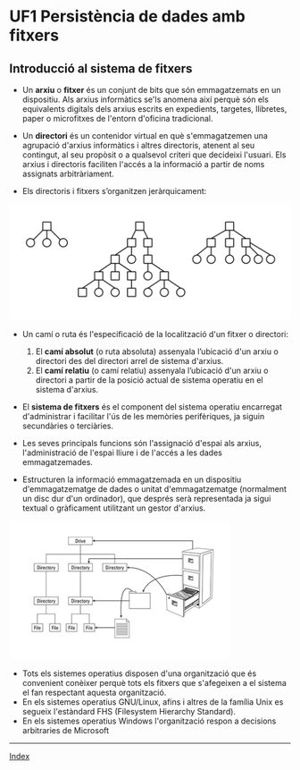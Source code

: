 # UF1 Persistència de dades amb fitxers

## Introducció al sistema de fitxers

* Un **arxiu** o **fitxer** és un conjunt de bits que són emmagatzemats en un dispositiu. Als arxius informàtics se'ls anomena així perquè són els equivalents digitals dels arxius escrits en expedients, targetes, llibretes, paper o microfitxes de l'entorn d'oficina tradicional.

* Un **directori** és un contenidor virtual en què s'emmagatzemen una agrupació d'arxius informàtics i altres directoris, atenent al seu contingut, al seu propòsit o a qualsevol criteri que decideixi l'usuari.
Els arxius i directoris faciliten l'accés a la informació a partir de noms assignats arbitràriament.

* Els directoris i fitxers s’organitzen jeràrquicament:

![Tabla](https://github.com/fbarraga/Python/blob/master/master/assets/jerarquiadirectorio.png?raw=true)

* Un camí o ruta és l'especificació de la localització d'un fitxer o directori:
    1. El **camí absolut** (o ruta absoluta) assenyala l’ubicació d'un arxiu  o directori des del directori arrel de sistema d'arxius.
    2. El **camí relatiu** (o camí relatiu) assenyala l’ubicació d'un arxiu o  directori a partir de la posició actual de sistema operatiu en el sistema d'arxius.

* El **sistema de fitxers** és el component del sistema operatiu  encarregat d'administrar i facilitar l'ús de les memòries perifèriques, ja siguin secundàries o terciàries. 
  
* Les seves principals funcions són l'assignació d'espai als arxius, l'administració de l'espai lliure i de l'accés a les dades emmagatzemades.

* Estructuren la informació emmagatzemada en un dispositiu d'emmagatzematge de dades o unitat d'emmagatzematge (normalment un disc dur d'un ordinador), que després serà representada ja sigui textual o gràficament utilitzant un gestor d'arxius.

![Tabla](https://github.com/fbarraga/Python/blob/master/master/assets/filesystem.png?raw=true)

* Tots els sistemes operatius disposen d'una organització que és convenient conèixer perquè tots els fitxers que s'afegeixen a el sistema el fan respectant aquesta organització.
* En els sistemes operatius GNU/Linux, afins i altres de la família Unix es segueix l'estàndard FHS (Filesystem Hierarchy Standard).
* En els sistemes operatius Windows l'organització respon a decisions arbitraries de Microsoft

***
[Index](../../README.md)
